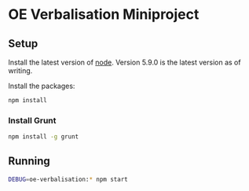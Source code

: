 # OE Verbalisation Miniproject

## Setup
Install the latest version of [node](https://nodejs.org/en/). Version 5.9.0 is the latest version as of writing.

Install the packages:

```bash
npm install
```
### Install Grunt

```bash
npm install -g grunt
```

## Running

```bash
DEBUG=oe-verbalisation:* npm start
```

